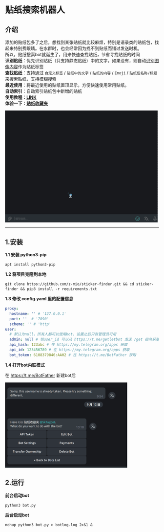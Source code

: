 # 贴纸搜索机器人

## 介绍

添加的贴纸包多了之后，想找到某张贴纸就比较麻烦，特别是语录类的贴纸包，找起来特别费眼睛。在水群时，也会经常因为找不到贴纸而错过发送时机。  
所以，贴纸搜索bot就诞生了，用来快速查找贴纸，节省寻找贴纸的时间  
**识别贴纸**：优先识别贴纸（只支持静态贴纸）中的文字，如果没有，则自动[识别图像内容](https://portal.vision.cognitive.azure.com/demo/image-captioning)作为贴纸标签  
**查找贴纸**：支持通过 `自定义标签` / `贴纸中的文字` / `贴纸的内容` / `Emoji` / `贴纸包名称/标题` 来搜索贴纸，支持模糊搜索  
**最近使用**：将最近使用的贴纸置顶显示，方便快速使用常用贴纸。  
**自动索引**：自动索引贴纸包中新增的贴纸  
**使用教程：[LINK](https://telegra.ph/%E8%B4%B4%E7%BA%B8%E6%94%B6%E8%97%8F%E5%A4%B9bot%E4%BD%BF%E7%94%A8%E6%95%99%E7%A8%8B-09-08)**  
**体验一下：[贴纸收藏夹](https://t.me/KTagbot)**

<img src="./img/search.gif"  width="500" alt="使用演示"/>

---

## 1.安装

**1.1 安装 python3-pip**

```
apt install python3-pip
```

**1.2 将项目克隆到本地**

``` 
git clone https://github.com/z-mio/sticker-finder.git && cd sticker-finder && pip3 install -r requirements.txt
```

**1.3 修改 config.yaml 里的配置信息**

``` yaml
proxy:
  hostname: '' # '127.0.0.1'
  port: ''  # '7890'
  scheme: '' # 'http'
user:
  # 默认为null，所有人都可以使用bot，设置之后只有管理员可用
  admin: null # 填user_id 可以从 https://t.me/getletbot 发送 /get 指令获取
  api_hash: 123abc # 在 https://my.telegram.org/apps 获取
  api_id: 123456789 # 在 https://my.telegram.org/apps 获取
  bot_token: 6108379846:AAH2 # 在 https://t.me/BotFather 获取
```

**1.4 打开bot内联模式**

在 https://t.me/BotFather 新建bot后

<img src="./img/inline.gif" width="400" alt="bot设置"/>

## 2.运行

**前台启动bot**

``` 
python3 bot.py
```

**后台启动bot**

``` 
nohup python3 bot.py > botlog.log 2>&1 &
```

